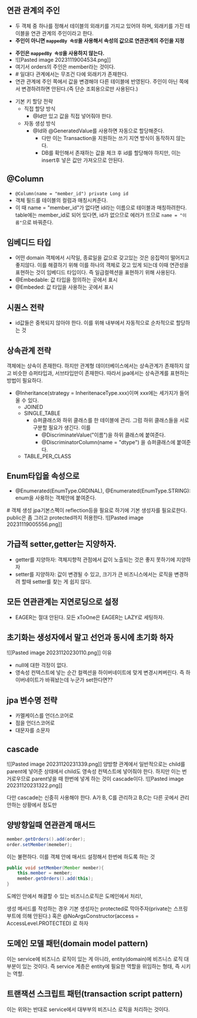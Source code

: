 ## 연관 관계의 주인
* 두 객체 중 하나를 정해서 테이블의 외래키를 가지고 있어야 하며, 외래키를 가진 테이블을 연관 관계의 주인이라고 한다.
* **주인이 아니면 `mappedBy 속성`을 사용해서 속성의 값으로 연관관계의 주인을 지정**
- **주인은 `mappedBy 속성`을 사용하지 않는다.**
- ![[Pasted image 20231119004534.png]]
- 여기서 orders의 주인은 member라는 것이다.
- \# 일대다 관계에서는 무조건 다에 외래키가 존재한다.
- 연관 관계에 주인 쪽에서 값을 변경해야 다른 테이블에 반영된다. 주인이 아닌 쪽에서 변경하려하면 안된다.(즉 단순 조회용으로만 사용된다.)
* 기본 키 할당 전략
	* 직접 할당 방식
		* @Id만 있고 값을 직접 넣어줘야 한다.
	* 자동 생성 방식
		* @Id와 @GeneratedValue를 사용하면 자동으로 할당해준다.
			* 다만 이는 Transaction을 지원하는 쓰기 지연 방식이 동작하지 않는다.
			* DB를 확인해서 존재하는 값을 체크 후 id를 할당해야 하지만, 이는 insert후 넣은 값만 가져오므로 안된다.
## @Column
* `@Column(name = "member_id") private Long id`
* 객체 필드를 테이블의 컬럼과 매칭시켜준다.
* 이 때 name = "member_id"가 없다면 id라는 이름으로 테이블과 매칭하려한다.  table에는 member_id로 되어 있다면, id가 없으므로 에러가 뜨므로 `name = "이름"`으로 바꿔준다.
## 임베디드 타입
* 어떤 domain 객체에서 시작일, 종료일을 값으로 갖고있는 것은 응집력이 떨어지고 좋지않다. 이를 해결하기 위해 이를 하나의 객체로 갖고 있게 되는데 이때 연관성을 표현하는 것이 임베디드 타입이다. 즉 일급컬렉션을 표현하기 위해 사용된다.
* @Embedable: 값 타입을 정의하는 곳에서 표시
* @Embeded: 값 타입을 사용하는 곳에서 표시

## 시퀀스 전략
* id값들은 중복되지 않아야 한다. 이를 위해 내부에서 자동적으로 순차적으로 할당하는 것

## 상속관계 전략
객체에는 상속이 존재한다. 하지만 관계형 데이터베이스에서는 상속관계가 존재하지 않고 비슷한 슈퍼타입과, 서브타입만이 존재한다. 
따라서 jpa에서는 상속관계를 표현하는 방법이 필요하다.
* @Inheritance(strategy = InheritenaceType.xxx)이며 xxx에는 세가지가 들어올 수 있다.
	* JOINED
	* SINGLE_TABLE
		* 슈퍼클래스와 하위 클래스를 한 테이블에 관리. 그럼 하위 클래스들을 서로 구분할 필요가 생긴다. 이를
			* @DiscriminateValue("이름")을 하위 클래스에 붙여준다.
			* @DiscriminatorColumn(name = "dtype") 을 슈퍼클래스에 붙여준다.
	* TABLE_PER_CLASS

## Enum타입을 속성으로 
* @Enumerated(EnumType.ORDINAL), @Enumerated(EnumType.STRING): enum을 사용하는 객체안에 붙여준다.


\# 객체 생성
jpa기본스펙이 reflection등을 필요로 하기에 기본 생성자를 필요로한다. public은 좀 그러고 protected까지 허용한다.
![[Pasted image 20231119005556.png]]


## 가급적 setter,getter는 지양하자.
* getter를 지양하자: 객체지향적 관점에서 값이 노출되는 것은 좋지 못하기에 지양하자
* setter를 지양하자: 값이 변경될 수 있고, 크기가 큰 비즈니스에서는 로직을 변경하려 할때 setter를 찾는 게 쉽지 않다.

## 모든 연관관계는 지연로딩으로 설정
* EAGER는 절대 안된다.  모든 xToOne은 EAGER는 LAZY로 세팅하자.

## 초기화는 생성자에서 말고 선언과 동시에 초기화 하자
![[Pasted image 20231120230110.png]]
이유
* null에 대한 걱정이 없다.
* 영속성 컨텍스트에 넣는 순간 컬렉션을 하이버네이트에 맞게 변경시켜버린다. 즉 하이버네이트가 바꿔놨는데 누군가 set한다면??

## jpa 변수명 전략
* 카멜케이스를 언더스코어로
* 점을 언더스코어로
* 대문자를 소문자

## cascade
![[Pasted image 20231120231339.png]]
양방향 관계에서 일반적으로는 child를 parent에 넣어준 상태에서 child도 영속성 컨텍스트에 넣어줘야 한다. 하지만 이는 번거로우므로 parent넣을 때 한번에 넣게 하는 것이 cascade이다.
![[Pasted image 20231120231322.png]]

다만 cascade는 신중히 사용해야 한다. A가 B, C를 관리하고 B,C는 다른 곳에서 관리 안하는 상황에서 정도만 

## 양방향일때 연관관계 매서드 
```java
member.getOrders().add(order);
order.setMember(memeber);
```
이는 불편하다. 이를 객체 안에 매서드 설정해서 한번에 하도록 하는 것
```java
public void setMember(Member member){
	this.member = member;
	member.getOrders().add(this);
}
```


도메인 안에서 해결할 수 있는 비즈니스로직은 도메인에서 처리!,

생성 메서드를 작성하는 경우 기본 생성자는 protected로 막아주자(private는 스프링부트에 의해 안된다.)
혹은 @NoArgsConstructor(access = AccessLevel.PROTECTED) 로 하자


## 도메인 모델 패턴(domain model pattern)
이는 service에 비즈니스 로직이 있는 게 아니라, entity(domain)에 비즈니스 로직 대부분이 있는 것이다.
즉 service 계층은 entity에 필요한 역할을 위임하는 형태, 즉 시키는 역할.
## 트랜잭션 스크립트 패턴(transaction script pattern)
이는 위와는 반대로 service에서 대부부의 비즈니스 로직을 처리하는 것이다.